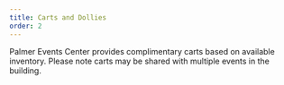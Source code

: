 ```yaml
---
title: Carts and Dollies
order: 2
---
```


Palmer Events Center provides complimentary carts based on available inventory. Please note carts may be shared with multiple events in the building.

